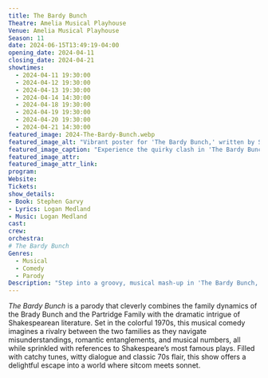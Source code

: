 ```yaml
---
title: The Bardy Bunch
Theatre: Amelia Musical Playhouse
Venue: Amelia Musical Playhouse
Season: 11
date: 2024-06-15T13:49:19-04:00
opening_date: 2024-04-11
closing_date: 2024-04-21
showtimes:
  - 2024-04-11 19:30:00
  - 2024-04-12 19:30:00
  - 2024-04-13 19:30:00
  - 2024-04-14 14:30:00
  - 2024-04-18 19:30:00
  - 2024-04-19 19:30:00
  - 2024-04-20 19:30:00
  - 2024-04-21 14:30:00
featured_image: 2024-The-Bardy-Bunch.webp
featured_image_alt: "Vibrant poster for 'The Bardy Bunch,' written by Stephen Garvey and featuring orchestrations and vocal arrangements by Logan Medland. The design mimics a 1970s style with bold, overlapping red, blue, and white letters, along with a peaceful dove symbol, setting the tone for this theatrical mashup of the Partridge and Brady families."
featured_image_caption: "Experience the quirky clash in 'The Bardy Bunch' at Amelia Musical Playhouse, where the iconic families of Partridge and Brady meet in a hilarious showdown."
featured_image_attr: 
featured_image_attr_link: 
program:
Website: 
Tickets: 
show_details: 
- Book: Stephen Garvy
- Lyrics: Logan Medland
- Music: Logan Medland
cast:
crew:
orchestra:
# The Bardy Bunch
Genres:
  - Musical
  - Comedy
  - Parody
Description: "Step into a groovy, musical mash-up in 'The Bardy Bunch,' where two iconic television families from the 1970s are thrown into the Shakespearean era with uproarious results."
---
```

*The Bardy Bunch* is a parody that cleverly combines the family dynamics of the Brady Bunch and the Partridge Family with the dramatic intrigue of Shakespearean literature. Set in the colorful 1970s, this musical comedy imagines a rivalry between the two families as they navigate misunderstandings, romantic entanglements, and musical numbers, all while sprinkled with references to Shakespeare’s most famous plays. Filled with catchy tunes, witty dialogue and classic 70s flair, this show offers a delightful escape into a world where sitcom meets sonnet.